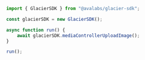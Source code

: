 <!-- Start SDK Example Usage [usage] -->
```typescript
import { GlacierSDK } from "@avalabs/glacier-sdk";

const glacierSDK = new GlacierSDK();

async function run() {
    await glacierSDK.mediaControllerUploadImage();
}

run();

```
<!-- End SDK Example Usage [usage] -->